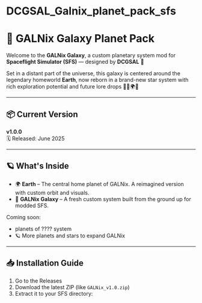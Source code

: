 # DCGSAL_Galnix_planet_pack_sfs
# 🌌 GALNix Galaxy Planet Pack

Welcome to the **GALNix Galaxy**, a custom planetary system mod for **Spaceflight Simulator (SFS)** — designed by **DCGSAL** 🚀

Set in a distant part of the universe, this galaxy is centered around the legendary homeworld **Earth**, now reborn in a brand-new star system with rich exploration potential and future lore drops 😮‍💨🌍✨

---

## 📦 Current Version
**v1.0.0**  
🗓️ Released: June 2025

---

## 🪐 What's Inside

- 🌍 **Earth** – The central home planet of GALNix. A reimagined version with custom orbit and visuals.
- 🌌 **GALNix Galaxy** – A fresh custom system built from the ground up for modded SFS.

Coming soon:
- planets of ???? system
- 🪐 More planets and stars to expand GALNix

---

## 📥 Installation Guide

1. Go to the Releases
2. Download the latest ZIP (like `GALNix_v1.0.zip`)
3. Extract it to your SFS directory:
